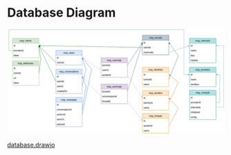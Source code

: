 # Database Diagram

![Database Diagram](./database.png 'Diagram')

[database.drawio](./database.draw.io)
